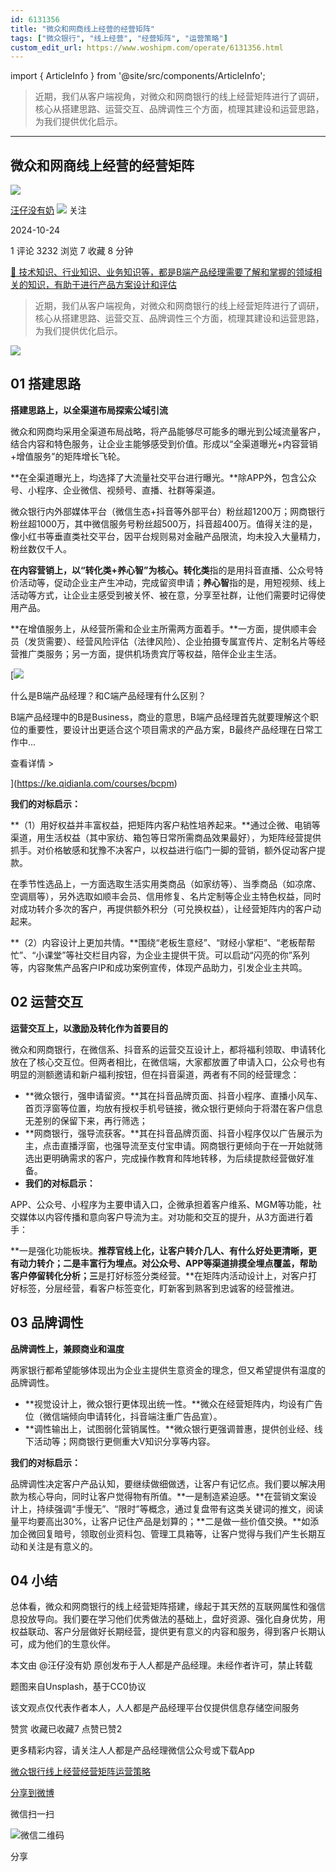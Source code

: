 ```yaml
---
id: 6131356
title: "微众和网商线上经营的经营矩阵"
tags: ["微众银行", "线上经营", "经营矩阵", "运营策略"]
custom_edit_url: https://www.woshipm.com/operate/6131356.html
---
```

import { ArticleInfo } from '@site/src/components/ArticleInfo';

<ArticleInfo
    author="汪仔没有奶"
    authorLink="https://www.woshipm.com/u/1129769"
    published="2024-10-24"
    views={3232}
    comments={1}
    collects={7}
/>

> 近期，我们从客户端视角，对微众和网商银行的线上经营矩阵进行了调研，核心从搭建思路、运营交互、品牌调性三个方面，梳理其建设和运营思路，为我们提供优化启示。

---

## 微众和网商线上经营的经营矩阵

[![](https://image.woshipm.com/wp-files/2020/08/di3QvuX83oVLN4682Q9m.jpg!/both/72x72)](https://www.woshipm.com/u/1129769)

[汪仔没有奶](https://www.woshipm.com/u/1129769) ![](https://static.woshipm.com/tag/1101_1@2x.png) 关注

2024-10-24

1 评论 3232 浏览 7 收藏 8 分钟

[🔗 技术知识、行业知识、业务知识等，都是B端产品经理需要了解和掌握的领域相关的知识，有助于进行产品方案设计和评估](https://ke.qidianla.com/courses/bcpm)

> 近期，我们从客户端视角，对微众和网商银行的线上经营矩阵进行了调研，核心从搭建思路、运营交互、品牌调性三个方面，梳理其建设和运营思路，为我们提供优化启示。

![](https://image.woshipm.com/2023/04/14/5c2f9ca8-da8d-11ed-b334-00163e0b5ff3.jpg)

## 01 搭建思路

**搭建思路上，以全渠道布局探索公域引流**

微众和网商均采用全渠道布局战略，将产品能够尽可能多的曝光到公域流量客户，结合内容和特色服务，让企业主能够感受到价值。形成以“全渠道曝光+内容营销+增值服务”的矩阵增长飞轮。

**在全渠道曝光上，均选择了大流量社交平台进行曝光。**除APP外，包含公众号、小程序、企业微信、视频号、直播、社群等渠道。

微众银行内外部媒体平台（微信生态+抖音等外部平台）粉丝超1200万；网商银行粉丝超1000万，其中微信服务号粉丝超500万，抖音超400万。值得关注的是，像小红书等垂直类社交平台，因平台规则易对金融产品限流，均未投入大量精力，粉丝数仅千人。

**在内容营销上，以“转化类+养心智”为核心。转化类**指的是用抖音直播、公众号特价活动等，促动企业主产生冲动，完成留资申请；**养心智**指的是，用短视频、线上活动等方式，让企业主感受到被关怀、被在意，分享至社群，让他们需要时记得使用产品。

**在增值服务上，从经营所需和企业主所需两方面着手。**一方面，提供顺丰会员（发货需要）、经营风险评估（法律风险）、企业拍摄专属宣传片、定制名片等经营推广类服务；另一方面，提供机场贵宾厅等权益，陪伴企业主生活。

[![](https://image.woshipm.com/2023/07/27/6f50fd24-2c7f-11ee-875d-00163e0b5ff3.png)

什么是B端产品经理？和C端产品经理有什么区别？

B端产品经理中的B是Business，商业的意思，B端产品经理首先就要理解这个职位的重要性，要设计出更适合这个项目需求的产品方案，B最终产品经理在日常工作中...

查看详情 >

](https://ke.qidianla.com/courses/bcpm)

**我们的对标启示：**

**（1）用好权益并丰富权益，把矩阵内客户粘性培养起来。**通过企微、电销等渠道，用生活权益（其中家纺、箱包等日常所需商品效果最好），为矩阵经营提供抓手。对价格敏感和犹豫不决客户，以权益进行临门一脚的营销，额外促动客户提款。

在季节性选品上，一方面选取生活实用类商品（如家纺等）、当季商品（如凉席、空调扇等），另外选取如顺丰会员、信用修复、名片定制等企业主特色权益，同时对成功转介多次的客户，再提供额外积分（可兑换权益），让经营矩阵内的客户动起来。

**（2）内容设计上更加共情。**围绕“老板生意经”、“财经小掌柜”、“老板帮帮忙”、“小课堂”等社交栏目内容，为企业主提供干货。可以启动“闪亮的你”系列等，内容聚焦产品客户IP和成功案例宣传，体现产品助力，引发企业主共鸣。

## 02 运营交互

**运营交互上，以激励及转化作为首要目的**

微众和网商银行，在微信系、抖音系的运营交互设计上，都将福利领取、申请转化放在了核心交互位。但两者相比，在微信端，大家都放置了申请入口，公众号也有明显的测额邀请和新户福利按钮，但在抖音渠道，两者有不同的经营理念：

*   **微众银行，强申请留资。**其在抖音品牌页面、抖音小程序、直播小风车、首页浮窗等位置，均放有授权手机号链接，微众银行更倾向于将潜在客户信息无差别的保留下来，再行筛选；
*   **网商银行，强导流获客。**其在抖音品牌页面、抖音小程序仅以广告展示为主，点击直播浮窗，也强导流至支付宝申请。网商银行更倾向于在一开始就筛选出更明确需求的客户，完成操作教育和阵地转移，为后续提款经营做好准备。
*   **我们的对标启示：**

APP、公众号、小程序为主要申请入口，企微承担着客户维系、MGM等功能，社交媒体以内容传播和意向客户导流为主。对功能和交互的提升，从3方面进行着手：

**一是强化功能板块。**推荐官线上化，让客户转介几人、有什么好处更清晰，更有动力转介；**二是丰富行为埋点**。对公众号、APP等渠道排摸全埋点覆盖，帮助客户停留转化分析；三**是打好标签分类经营。**在矩阵内活动设计上，对客户打好标签，分层经营，看客户标签变化，盯新客到熟客到忠诚客的经营推进。

## 03 品牌调性

**品牌调性上，兼顾商业和温度**

两家银行都希望能够体现出为企业主提供生意资金的理念，但又希望提供有温度的品牌调性。

*   **视觉设计上，微众银行更体现出统一性。**微众在经营矩阵内，均设有广告位（微信端倾向申请转化，抖音端注重广告品宣）。
*   **调性输出上，试图弱化营销属性。**微众银行更强调普惠，提供创业经、线下活动等；网商银行更侧重大V知识分享等内容。

**我们的对标启示：**

品牌调性决定客户产品认知，要继续做细做透，让客户有记忆点。我们要以解决用款为核心导向，同时让客户觉得物有所值。**一是制造紧迫感。**在营销文案设计上，持续强调“手慢无”、“限时”等概念，通过复盘带有这类关键词的推文，阅读量平均要高出30%，让客户记住产品是划算的；**二是做一些价值交换。**如添加企微回复暗号，领取创业资料包、管理工具箱等，让客户觉得与我们产生长期互动和关注是有意义的。

## 04 小结

总体看，微众和网商银行的线上经营矩阵搭建，缘起于其天然的互联网属性和强信息投放导向。我们要在学习他们优秀做法的基础上，盘好资源、强化自身优势，用权益联动、客户分层做好长期经营，提供更有意义的内容和服务，得到客户长期认可，成为他们的生意伙伴。

本文由 @汪仔没有奶 原创发布于人人都是产品经理。未经作者许可，禁止转载

题图来自Unsplash，基于CC0协议

该文观点仅代表作者本人，人人都是产品经理平台仅提供信息存储空间服务

赞赏 收藏已收藏7 点赞已赞2

更多精彩内容，请关注人人都是产品经理微信公众号或下载App

[微众银行](https://www.woshipm.com/tag/%e5%be%ae%e4%bc%97%e9%93%b6%e8%a1%8c)[线上经营](https://www.woshipm.com/tag/%e7%ba%bf%e4%b8%8a%e7%bb%8f%e8%90%a5)[经营矩阵](https://www.woshipm.com/tag/%e7%bb%8f%e8%90%a5%e7%9f%a9%e9%98%b5)[运营策略](https://www.woshipm.com/tag/%e8%bf%90%e8%90%a5%e7%ad%96%e7%95%a5)

[分享到微博](https://service.weibo.com/share/share.php?appkey=2775287854&title=微众和网商线上经营的经营矩阵&url=https://www.woshipm.com/operate/6131356.html&pic=https://image.woshipm.com/2023/04/14/5c2f9ca8-da8d-11ed-b334-00163e0b5ff3.jpg)

微信扫一扫

![微信二维码](https://api.pwmqr.com/qrcode/create/?url=https://www.woshipm.com/operate/6131356.html)

分享